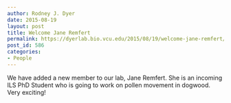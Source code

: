 ```yaml
---
author: Rodney J. Dyer
date: 2015-08-19
layout: post
title: Welcome Jane Remfert
permalink: https://dyerlab.bio.vcu.edu/2015/08/19/welcome-jane-remfert/index.html
post_id: 586
categories: 
- People
---
```

We have added a new member to our lab, Jane Remfert.  She is an incoming ILS PhD Student who is going to work on pollen movement in dogwood.  Very exciting!
